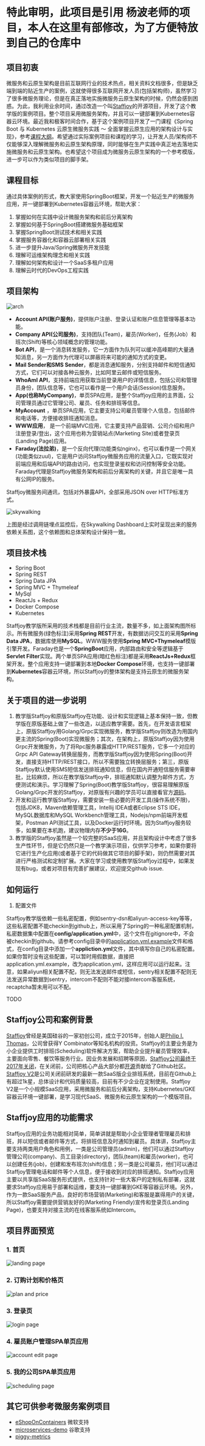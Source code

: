 # 特此审明，此项目是引用 杨波老师的项目，本人在这里有部修改，为了方便特放到自己的仓库中



## 项目初衷

微服务和云原生架构是目前互联网行业的技术热点，相关资料文档很多，但是缺乏端到端的贴近生产的案例，这就使得很多互联网开发人员(包括架构师)，虽然学习了很多微服务理论，但是在真正落地实施微服务云原生架构的时候，仍然会感到困惑。为此，我利用业余时间，通过改造一个叫[Staffjoy](https://github.com/staffjoy/v2)的开源项目，开发了这个教学版的案例项目。整个项目采用微服务架构，并且可以一键部署到Kubernetes容器云环境。最近我和极客时间合作，基于这个案例项目开发了一门课程《Spring Boot 与 Kubernetes 云原生微服务实践 ～ 全面掌握云原生应用的架构设计与实现》，参考[课程大纲](doc/syllabus.md)。希望通过实际案例项目和课程的学习，让开发人员/架构师不仅能够深入理解微服务和云原生架构原理，同时能够在生产实践中真正地去落地实施微服务和云原生架构。也希望这个项目成为微服务云原生架构的一个参考模版，进一步可以作为类似项目的脚手架。

## 课程目标

通过具体案例的形式，教大家使用SpringBoot框架，开发一个贴近生产的微服务应用，并一键部署到Kubernetes容器云环境，帮助大家：

1. 掌握如何在实践中设计微服务架构和前后分离架构
2. 掌握如何基于SpringBoot搭建微服务基础框架
3. 掌握SpringBoot测试技术和相关实践
4. 掌握服务容器化和容器云部署相关实践
5. 进一步提升Java/Spring微服务开发技能
6. 理解可运维架构理念和相关实践
7. 理解如何架构和设计一个SaaS多租户应用
8. 理解云时代的DevOps工程实践

## 项目架构

![arch](doc/images/arch.jpg)

* **Account API(账户服务)**，提供账户注册、登录认证和账户信息管理等基本功能。
* **Company API(公司服务)**，支持团队(Team)，雇员(Worker)，任务(Job）和班次(Shift)等核心领域概念的管理功能。
* **Bot API**，是一个消息转发服务，它一方面作为队列可以缓冲高峰期的大量通知消息，另一方面作为代理可以屏蔽将来可能的通知方式的变更。
* **Mail Sender和SMS Sender**，都是消息通知服务，分别支持邮件和短信通知方式，它们可以对接各种云服务，比如阿里云邮件或短信服务。
* **WhoAmI API**，支持前端应用获取当前登录用户的详情信息，包括公司和管理员身份，团队信息等，它也可以看作是一个用户会话(Session)信息服务。
* **App(也称MyCompany)**，单页SPA应用，是整个Staffjoy应用的主界面，公司管理员通过它管理公司、雇员、任务和排班等信息。
* **MyAccount** ，单页SPA应用，它主要支持公司雇员管理个人信息，包括邮件和电话等，方便接收排班通知消息。
* **WWW应用**， 是一个前端MVC应用，它主要支持产品营销、公司介绍和用户注册登录/登出，这个应用也称为营销站点(Marketing Site)或者登录页(Landing Page)应用。
* **Faraday(法拉弟)**，是一个反向代理(功能类似nginx)，也可以看作是一个网关(功能类似zuul)，它是用户访问Staffjoy微服务应用的流量入口，它既实现对前端应用和后端API的路由访问，也实现登录鉴权和访问控制等安全功能。Faraday代理是Staffjoy微服务架构和前后分离架构的关键，并且它是唯一具有公网IP的服务。

Staffjoy微服务间通讯，包括对外暴露API，全部采用JSON over HTTP标准方式。

![skywalking](doc/images/skywalking.png)

上图是经过调用链埋点监控后，在Skywalking Dashboard上实时呈现出来的服务依赖关系图，这个依赖图和总体架构设计保持一致。

## 项目技术栈

* Spring Boot
* Spring REST
* Spring Data JPA
* Spring MVC + Thymeleaf
* MySql
* ReactJs + Redux
* Docker Compose
* Kubernetes

Staffjoy教学版所采用的技术栈都是目前行业主流，数量不多，如上面架构图所标示。所有微服务(绿色标注)采用**Spring REST**开发，有数据访问交互的采用**Spring Data JPA**，数据库使用**MySQL**。WWW服务使用**Spring MVC+Thymeleaf**模版引擎开发。Faraday也是一个**SpringBoot**应用，内部路由和安全等逻辑基于**Servlet Filter**实现。两个单页SPA应用(暗红色标注)都是采用**ReactJs+Redux**框架开发。整个应用支持一键部署到本地**Docker Compose**环境，也支持一键部署到**Kubernetes**容器云环境，所以Staffjoy的整体架构是支持云原生的微服务架构。

## 关于项目的进一步说明

1. 教学版Staffjoy和原版Staffjoy在功能、设计和实现逻辑上基本保持一致，但教学版在原版基础上做了一些改造，以适应教学需要。首先，在开发语言框架上，原版Staffjoy用Golang/Grpc实现微服务，教学版Staffjoy则改造为用国内更主流的Spring(Boot)实现微服务；其次，在架构上，原版Staffjoy因为使用Grpc开发微服务，为了将Rpc服务暴露成HTTP/REST服务，它多一个对应的Grpc API Gateway转换层服务，而教学版Staffjoy因为使用Spring(Boot)开发，直接支持HTTP/REST接口，所以不需要独立转换层服务；第三，原版Staffjoy默认使用SMS短信发送排班通知信息，但在国内开通短信服务需要审批，比较麻烦，所以在教学版Staffjoy中，排班通知默认调整为邮件方式，方便测试和演示。学习理解了Spring(Boot)教学版Staffjoy，很容易理解原版Golang/Grpc开发的Staffjoy，对原版有兴趣的学员可以直接看官方[源码](https://github.com/Staffjoy/v2)。
2. 开发和运行教学版Staffjoy，需要安装一些必要的开发工具(操作系统不限)，包括JDK8，Maven依赖管理工具，Intellij IDEA或者Eclipse STS IDE，MySQL数据库和MySQL Workbench管理工具，Nodejs/npm前端开发框架，Postman API测试工具，以及Docker运行时环境。因为Staffjoy服务较多，如果要在本机跑，建议物理内存**不少于16G**。
3. 教学版的Staffjoy虽然是一个较完整的SaaS应用，并且架构设计中考虑了很多生产性环节，但是它仍然只是一个教学演示项目，仅供学习参考，如果你要将它进行生产化应用(或者基于它的代码做其它项目的脚手架)，则仍然需要对其进行严格测试和定制扩展。大家在学习或使用教学版Staffjoy过程中，如果发现有bug，或者对项目有完善扩展建议，欢迎提交github issue.

## 如何运行

1. 配置文件

Staffjoy教学版依赖一些私密配置，例如sentry-dsn和aliyun-access-key等等，这些私密配置不能checkin到github上，所以采用了Spring的一种私密配置机制，私密数据集中配置在**config/application.yml**中，这个文件在gitignore中，不会被checkin到github。请参考config目录中的[application.yml.example](config/application.yml.example)文件和格式，在config目录中添加一个**appliction.yml**文件，其中填写你自己的私密配置。如果你暂时没有这些配置，可以暂时用假数据，直接把application.yml.example，改为application.yml，这样应用可以运行起来。注意，如果aliyun相关配置不配，则无法发送邮件或短信，sentry相关配置不配则无法发送异常数据到sentry，intercom不配则不能对接intercom客服系统，recaptcha暂未用可以不配。

TODO

## Staffjoy公司和案例背景
[Staffjoy](https://www.staffjoy.com/)曾经是美国硅谷的一家初创公司，成立于2015年，创始人是[Philip I. Thomas](https://www.linkedin.com/in/philipithomas/)，公司曾获得Y Combinator等知名机构的投资。Staffjoy的主要业务是为小企业提供工时排班(Scheduling)软件解决方案，帮助企业提升雇员管理效率，主要面向零售、餐饮等服务行业。因业务发展和招聘等原因，[Staffjoy公司最终于2017年关闭](https://blog.staffjoy.com/denouement-abe7d26f2de0)，在关闭前，公司把核心产品大部分都[开源](https://github.com/Staffjoy)贡献给了Github社区。[Staffjoy V2](https://github.com/Staffjoy/v2)是公司关闭前研发的最新一款SaaS版企业排班系统，目前在Github上有超过1k星，总体设计和代码质量较高，目前有不少企业在定制使用。Staffjoy V2是一个小规模SaaS应用，采用微服务和前后分离架构，支持Kubernetes/GKE容器云环境一键部署，是学习现代SaaS、微服务和云原生架构的一个模版项目。

## Staffjoy应用的功能需求

Staffjoy应用的业务功能相对简单，简单讲就是帮助小企业管理者管理雇员和排班，并以短信或者邮件等方式，将排班信息及时通知到雇员。具体讲，Staffjoy主要支持两类用户角色和用例，一类是公司管理员(admin)，他们可以通过Staffjoy管理公司(company)、员工目录(directory)，团队(team)和雇员(worker)，也可以创建任务(job)，创建和发布班次(shift)信息；另一类是公司雇员，他们可以通过Staffjoy管理电话和邮件等个人信息，便于接收到对应的排班通知。Staffjoy应用主要以共享版SaaS服务形式提供，也支持针对一些大客户的定制私有部署，这就要求Staffjoy应用易于部署和运维，要支持一键部署到GKE等容器云环境。另外，作为一款SaaS服务产品，良好的市场营销(Marketing)和客服是赢得用户的关键，所以Staffjoy需要提供营销友好的(Marketing Friendly)宣传和登录页(Landing Page)，也要支持对接主流的在线客服系统如Intercom。

## 项目界面预览

### 1. 首页

![landing page](doc/images/landing_page.jpg)

### 2. 订购计划和价格页

![plan and price](doc/images/plan_and_price.jpg)

### 3. 登录页

![login page](doc/images/login_page.jpg)

### 4. 雇员账户管理SPA单页应用

![account edit page](doc/images/account_edit_page.jpg)

### 5. 我的公司SPA单页应用

![scheduling page](doc/images/scheduling_page.jpg)


## 其它可供参考微服务案例项目

* [eShopOnContainers](https://github.com/dotnet-architecture/eShopOnContainers) 微软支持
* [microservices-demo](https://github.com/GoogleCloudPlatform/microservices-demo) 谷歌支持
* [piggy-metrics](https://github.com/sqshq/piggymetrics)

